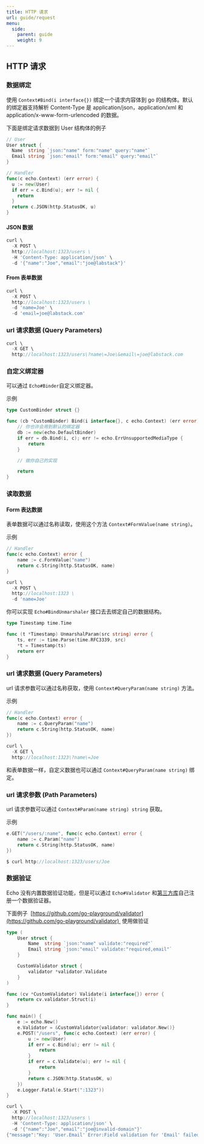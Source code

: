 ```yaml
---
title: HTTP 请求
url: guide/request
menu:
  side:
    parent: guide
    weight: 9
---
```


## HTTP 请求

### 数据绑定

使用 `Context#Bind(i interface{})` 绑定一个请求内容体到 go 的结构体。默认的绑定器支持解析 Content-Type 是 application/json，application/xml 和 application/x-www-form-urlencoded 的数据。

下面是绑定请求数据到 User 结构体的例子

```go
// User
User struct {
  Name  string `json:"name" form:"name" query:"name"`
  Email string `json:"email" form:"email" query:"email"`
}
```

```go
// Handler
func(c echo.Context) (err error) {
  u := new(User)
  if err = c.Bind(u); err != nil {
    return
  }
  return c.JSON(http.StatusOK, u)
}
```

#### JSON 数据

```go
curl \
  -X POST \
  http://localhost:1323/users \
  -H 'Content-Type: application/json' \
  -d '{"name":"Joe","email":"joe@labstack"}'
```

#### From 表单数据

```go
curl \
  -X POST \
  http://localhost:1323/users \
  -d 'name=Joe' \
  -d 'email=joe@labstack.com'
```

### url 请求数据 (Query Parameters)

```go
curl \
  -X GET \
  http://localhost:1323/users\?name\=Joe\&email\=joe@labstack.com
```

### 自定义绑定器

可以通过 `Echo#Binder`自定义绑定器。

示例

```go
type CustomBinder struct {}

func (cb *CustomBinder) Bind(i interface{}, c echo.Context) (err error) {
	// 你也许会用到默认的绑定器
	db := new(echo.DefaultBinder)
	if err = db.Bind(i, c); err != echo.ErrUnsupportedMediaType {
		return
	}

	// 做你自己的实现

	return
}
```

### 读取数据

#### Form 表达数据

表单数据可以通过名称读取，使用这个方法 `Context#FormValue(name string)`。

示例

```go
// Handler
func(c echo.Context) error {
	name := c.FormValue("name")
	return c.String(http.StatusOK, name)
}
```

```go
curl \
  -X POST \
  http://localhost:1323 \
  -d 'name=Joe'
```

你可以实现 `Echo#BindUnmarshaler` 接口去去绑定自己的数据结构。

```go
type Timestamp time.Time

func (t *Timestamp) UnmarshalParam(src string) error {
	ts, err := time.Parse(time.RFC3339, src)
	*t = Timestamp(ts)
	return err
}
```

### url 请求数据 (Query Parameters)

url 请求参数可以通过名称获取，使用 `Context#QueryParam(name string)` 方法。

示例

```go
// Handler
func(c echo.Context) error {
	name := c.QueryParam("name")
	return c.String(http.StatusOK, name)
})
```

```go
curl \
  -X GET \
  http://localhost:1323\?name\=Joe
```

和表单数据一样，自定义数据也可以通过 `Context#QueryParam(name string)` 绑定。

### url 请求参数 (Path Parameters)

url 请求参数可以通过 `Context#Param(name string) string` 获取。

示例

```go
e.GET("/users/:name", func(c echo.Context) error {
	name := c.Param("name")
	return c.String(http.StatusOK, name)
})
```

```go
$ curl http://localhost:1323/users/Joe
```

### 数据验证

Echo 没有内置数据验证功能，但是可以通过 `Echo#Validator` 和[第三方库](https://github.com/avelino/awesome-go#validation)自己注册一个数据验证器。

下面例子  [https://github.com/go-playground/validator](https://github.com/go-playground/validator)  使用做验证

```go
type (
	User struct {
		Name  string `json:"name" validate:"required"`
		Email string `json:"email" validate:"required,email"`
	}

	CustomValidator struct {
		validator *validator.Validate
	}
)

func (cv *CustomValidator) Validate(i interface{}) error {
	return cv.validator.Struct(i)
}

func main() {
	e := echo.New()
	e.Validator = &CustomValidator{validator: validator.New()}
	e.POST("/users", func(c echo.Context) (err error) {
		u := new(User)
		if err = c.Bind(u); err != nil {
			return
		}
		if err = c.Validate(u); err != nil {
			return
		}
		return c.JSON(http.StatusOK, u)
	})
	e.Logger.Fatal(e.Start(":1323"))
}
```

```go
curl \
  -X POST \
  http://localhost:1323/users \
  -H 'Content-Type: application/json' \
  -d '{"name":"Joe","email":"joe@invalid-domain"}'
{"message":"Key: 'User.Email' Error:Field validation for 'Email' failed on the 'email' tag"}
```

